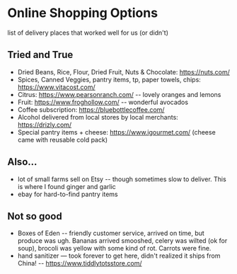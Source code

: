 # Online Shopping Options

list of delivery places that worked well for us (or didn't)

## Tried and True
* Dried Beans, Rice, Flour, Dried Fruit, Nuts & Chocolate: https://nuts.com/
* Spices, Canned Veggies, pantry items, tp, paper towels, chips: https://www.vitacost.com/
* Citrus: https://www.pearsonranch.com/ -- lovely oranges and lemons
* Fruit: https://www.froghollow.com/ -- wonderful avocados
* Coffee subscription: https://bluebottlecoffee.com/
* Alcohol delivered from local stores by local merchants: https://drizly.com/
* Special pantry items + cheese: https://www.igourmet.com/  (cheese came with reusable cold pack)

## Also...
* lot of small farms sell on Etsy -- though sometimes slow to deliver.  This is where I found ginger and garlic
* ebay for hard-to-find pantry items

## Not so good
* Boxes of Eden -- friendly customer service, arrived on time, but produce was ugh.  Bananas arrived smooshed, celery was wilted (ok for soup), brocoli was yellow with some kind of rot. Carrots were fine.
* hand sanitizer — took forever to get here, didn't realized it ships from China! -- https://www.tiddlytotsstore.com/
